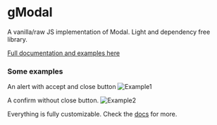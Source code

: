# gModal
A vanilla/raw JS implementation of Modal. Light and dependency free library.

[Full documentation and examples here](https://www.sowecms.com/demos/gModal/ "documentation")

### Some examples
An alert with accept and close button
![Example1](https://shurimages.com/u/ZjPw3.jpg)

A confirm without close button.
![Example2](https://shurimages.com/u/KLDcR.jpg)

Everything is fully customizable. Check the [docs](https://www.sowecms.com/demos/gModal/ "documentation") for more.
 
